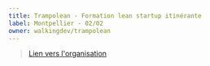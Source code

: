 ```yaml
---
title: Trampolean - Formation lean startup itinérante
label: Montpellier - 02/02
owner: walkingdev/trampolean
---
```


> [Lien vers l'organisation](http://github.com/walkingdev)
